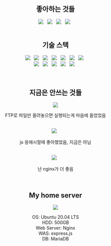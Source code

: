 <div align="center">
  <h2>좋아하는 것들</h2>
  <img src="https://img.shields.io/badge/Vanilla JS-F7DF1E?style=flat-square&logo=JavaScript&logoColor=white"/> &nbsp
  <img src="https://img.shields.io/badge/TypeScript-3178C6?style=flat-square&logo=TypeScript&logoColor=white"/> &nbsp
  <img src="https://img.shields.io/badge/Express.js-000000?style=flat-square&logo=Express&logoColor=white"/></a> &nbsp
  <img src="https://img.shields.io/badge/Nest.js-E0234E?style=flat-square&logo=NestJS&logoColor=white"/> &nbsp
  <br><br>
  <h2>기술 스택</h2>
  <img src="https://img.shields.io/badge/C-A8B9CC?style=flat-square&logo=C&logoColor=white"/> &nbsp
  <img src="https://img.shields.io/badge/C++-00599C?style=flat-square&logo=Cplusplus&logoColor=white"/> &nbsp
  <img src="https://img.shields.io/badge/C%23-239120?style=flat-square&logo=C%20Sharp&logoColor=white"/> &nbsp
  <img src="https://img.shields.io/badge/Python-3776AB?style=flat-square&logo=Python&logoColor=white"/> &nbsp
  <img src="https://img.shields.io/badge/Java-007396?style=flat-square&logo=Java&logoColor=white"/> &nbsp
  <img src="https://img.shields.io/badge/Android Studio-3DDC84?style=flat-square&logo=Android&logoColor=white"/> &nbsp
  <img src="https://img.shields.io/badge/MySQL-4479A1?style=flat-square&logo=MySQL&logoColor=white"/> &nbsp
  <br>
  <img src="https://img.shields.io/badge/HTML5-E34F26?style=flat-square&logo=HTML5&logoColor=white"/> &nbsp
  <img src="https://img.shields.io/badge/CSS3-1572B6?style=flat-square&logo=CSS3&logoColor=white"/> &nbsp
  <img src="https://img.shields.io/badge/React.js-61DAFB?style=flat-square&logo=React&logoColor=white"/> &nbsp
  <img src="https://img.shields.io/badge/Vue.js-4FC08D?style=flat-square&logo=Vue.js&logoColor=white"/> &nbsp
  <img src="https://img.shields.io/badge/NGINX-009639?style=flat-square&logo=NGINX&logoColor=white"/> &nbsp
  <br><br><br>
  <h2>지금은 안쓰는 것들</h2>
  <img src="https://img.shields.io/badge/PHP-777BB4?style=flat-square&logo=PHP&logoColor=white"/>
  <br>
  <p>FTP로 파일만 올려놓으면 실행되는게 마음에 들었었음</p>
  <br>
  <img src="https://img.shields.io/badge/jQuery-0769AD?style=flat-square&logo=jQuery&logoColor=white"/> &nbsp
  <br>
  <p>js 응애시절때 좋아했었음, 지금은 아님</p>
  <br>
  <img src="https://img.shields.io/badge/Apache-D22128?style=flat-square&logo=Apache&logoColor=white"/> &nbsp
  <br>
  <p>난 nginx가 더 좋음</p>
  <br>
  <h2>My home server</h2>
  <img src="https://img.shields.io/badge/Raspberry%20Pi%204B%204GB-A22846?style=flat-square&logo=Raspberry%20Pi&logoColor=white"/></a>
  <br>
  <p>
  OS: Ubuntu 20.04 LTS
  <br>
  HDD: 500GB
  <br>
  Web Server: Nginx
  <br>
  WAS: express.js
  <br>
  DB: MariaDB
  </p>
</div>
